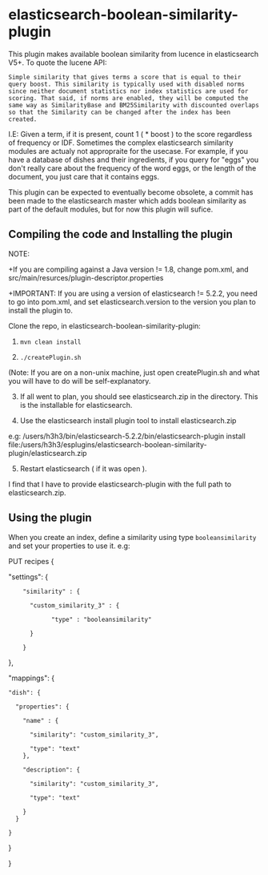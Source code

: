 # elasticsearch-boolean-similarity-plugin
This plugin makes available boolean similarity from lucence in elasticsearch V5+. To quote the lucene API:

`Simple similarity that gives terms a score that is equal to their query boost. This similarity is typically used with disabled norms since neither document statistics nor index statistics are used for scoring. That said, if norms are enabled, they will be computed the same way as SimilarityBase and BM25Similarity with discounted overlaps so that the Similarity can be changed after the index has been created.`

I.E: Given a term, if it is present, count 1 ( * boost ) to the score regardless of frequency or IDF. Sometimes the complex elasticsearch similarity modules are actualy not appropraite for the usecase. For example, if you have a database of dishes and their ingredients, if you query for "eggs" you don't really care about the frequency of the word eggs, or the length of the document, you just care that it contains eggs. 

This plugin can be expected to eventually become obsolete, a commit has been made to the elasticsearch master which adds boolean similarity as part of the default modules, but for now this plugin will sufice. 


## Compiling the code and Installing the plugin
NOTE: 

+If you are compiling against a Java version != 1.8, change pom.xml, and src/main/resurces/plugin-descriptor.properties

+IMPORTANT: If you are using a version of elasticsearch != 5.2.2, you need to go into pom.xml, and set elasticsearch.version to the version you plan to install the plugin to.

Clone the repo, in elasticsearch-boolean-similarity-plugin:
1. `mvn clean install`

2. `./createPlugin.sh` 

(Note: If you are on a non-unix machine, just open createPlugin.sh and what you will have to do will be self-explanatory.

3. If all went to plan, you should see elasticsearch.zip in the directory. This is the installable for elasticsearch.

4. Use the elasticsearch install plugin tool to install elasticsearch.zip

e.g:
/users/h3h3/bin/elasticsearch-5.2.2/bin/elasticsearch-plugin install file:/users/h3h3/esplugins/elasticsearch-boolean-similarity-plugin/elasticsearch.zip


5. Restart elasticsearch ( if it was open ).


I find that I have to provide elasticsearch-plugin with the full path to elasticsearch.zip.

## Using the plugin
When you create an index, define a similarity using type `booleansimilarity` and set your properties to use it. e.g:

PUT recipes
{
  
  "settings": {
  
        "similarity" : {
        
      	  "custom_similarity_3" : {
          
        		"type" : "booleansimilarity"
            
      	  }
          
        }
  },
  
  "mappings": {
  
    "dish": {
    
      "properties": {
      
        "name" : {
        
          "similarity": "custom_similarity_3",
          
          "type": "text"
        },
        
        "description": {
        
          "similarity": "custom_similarity_3",
          
          "type": "text"
          
        }
      }
      
    }
    
  }
  
}
